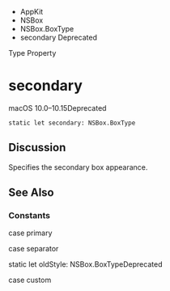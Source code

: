 

- AppKit
- NSBox
- NSBox.BoxType
-  secondary Deprecated

Type Property

# secondary

macOS 10.0–10.15Deprecated

``` source
static let secondary: NSBox.BoxType
```

## Discussion

Specifies the secondary box appearance.

## See Also

### Constants

case primary

case separator

static let oldStyle: NSBox.BoxTypeDeprecated

case custom

